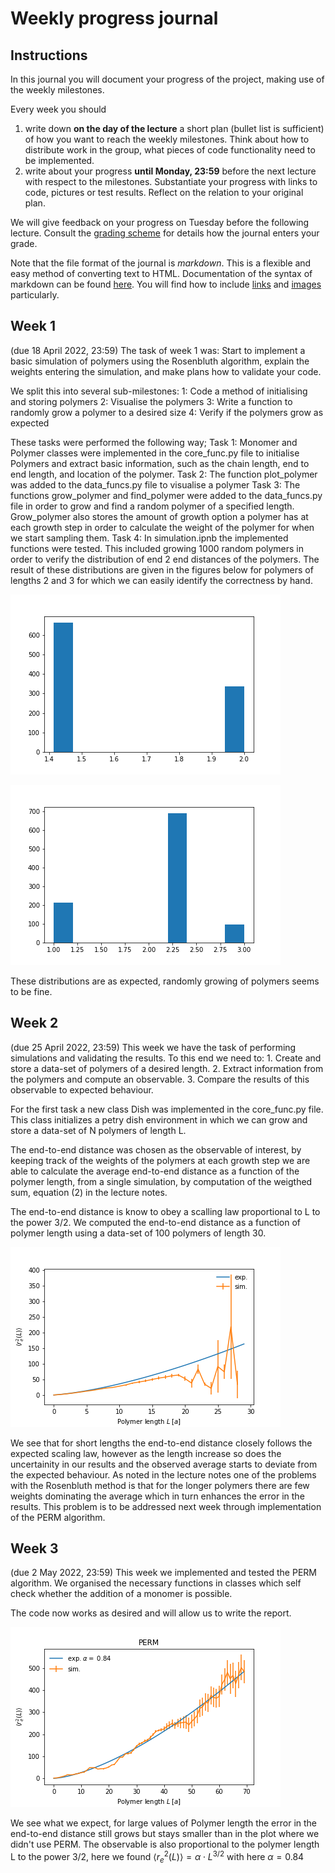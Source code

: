 # Weekly progress journal

## Instructions

In this journal you will document your progress of the project, making use of the weekly milestones.

Every week you should

1. write down **on the day of the lecture** a short plan (bullet list is sufficient) of how you want to
   reach the weekly milestones. Think about how to distribute work in the group,
   what pieces of code functionality need to be implemented.
2. write about your progress **until Monday, 23:59** before the next lecture with respect to the milestones.
   Substantiate your progress with links to code, pictures or test results. Reflect on the
   relation to your original plan.

We will give feedback on your progress on Tuesday before the following lecture. Consult the
[grading scheme](https://computationalphysics.quantumtinkerer.tudelft.nl/proj1-moldyn-grading/)
for details how the journal enters your grade.

Note that the file format of the journal is *markdown*. This is a flexible and easy method of
converting text to HTML.
Documentation of the syntax of markdown can be found
[here](https://docs.gitlab.com/ee/user/markdown.html#gfm-extends-standard-markdown).
You will find how to include [links](https://docs.gitlab.com/ee/user/markdown.html#links) and
[images](https://docs.gitlab.com/ee/user/markdown.html#images) particularly.

## Week 1
(due 18 April 2022, 23:59)
The task of week 1 was:  Start to implement a basic simulation of polymers using the Rosenbluth algorithm, explain the weights entering the simulation, and make plans how to validate your code.

We split this into several sub-milestones:
1: Code a method of initialising and storing polymers
2: Visualise the polymers
3: Write a function to randomly grow a polymer to a desired size
4: Verify if the polymers grow as expected

These tasks were performed the following way;
Task 1: Monomer and Polymer classes were implemented in the core_func.py file to initialise Polymers and extract basic information, such as the chain length, end to end length, and location of the polymer.
Task 2: The function plot_polymer was added to the data_funcs.py file to visualise a polymer
Task 3: The functions grow_polymer and find_polymer were added to the data_funcs.py file in order to grow and find a random polymer of a specified length. Grow_polymer also stores the amount of growth option a polymer has at each growth step in order to calculate the weight of the polymer for when we start sampling them.
Task 4: In simulation.ipnb the implemented functions were tested. This included growing 1000 random polymers in order to verify the distribution of end 2 end distances of the polymers. The result of these distributions are given in the figures below for polymers of lengths 2 and 3 for which we can easily identify the correctness by hand.

![end2end distance distribution L=2](Figures/end2endDistribution_L=2.png)

![end2end distance distribution L=3](Figures/end2endDistribution_L=3.png)

These distributions are as expected, randomly growing of polymers seems to be fine.



## Week 2
(due 25 April 2022, 23:59)
This week we have the task of performing simulations and validating the results. To this end we need to: 1. Create and store a data-set of polymers of a desired length. 2. Extract information from the polymers and compute an observable. 3. Compare the results of this observable to expected behaviour.

For the first task a new class Dish was implemented in the core_func.py file. This class initializes a petry dish environment in which we can grow and store a data-set of N polymers of length L.

The end-to-end distance was chosen as the observable of interest, by keeping track of the weights of the polymers at each growth step we are able to calculate the average end-to-end distance as a function of the polymer length, from a single simulation, by computation of the weigthed sum, equation (2) in the lecture notes.

The end-to-end distance is know to obey a scalling law proportional to L to the power 3/2. We computed the end-to-end distance as a function of polymer length using a data-set of 100 polymers of length 30.

![end2end distance observable](Figures/end2endplot.png)

We see that for short lengths the end-to-end distance closely follows the expected scaling law, however as the length increase so does the uncertainity in our results and the observed average starts to deviate from the expected behaviour. As noted in the lecture notes one of the problems with the Rosenbluth method is that for the longer polymers there are few weights dominating the average which in turn enhances the error in the results. This problem is to be addressed next week through implementation of the PERM algorithm.

## Week 3
(due 2 May 2022, 23:59)
This week we implemented and tested the PERM algorithm. We organised the necessary functions in classes which self check whether the addition of a monomer is possible.

The code now works as desired and will allow us to write the report.

![end2end distance observable using PERM](Figures/end2endplotperm.png)



We see what we expect, for large values of Polymer length the error in the end-to-end distance still grows but stays smaller than in the plot where we didn't use PERM. The observable is also proportional to the polymer length L to the power 3/2, here we found $` \langle r^2_e (L) \rangle = \alpha \cdot L^{3/2} `$ with here $`\alpha = 0.84`$

